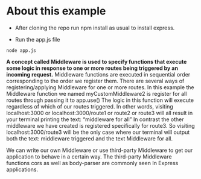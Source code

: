 # About this example

* After cloning the repo run npm install as usual to install express.

* Run the app.js file

```
node app.js
```

**A concept called Middleware is used to specify functions that execute some logic in response to one or more routes being triggered by an incoming request.**
Middleware functions are executed in sequential order corresponding to the order we register them.
There are several ways of registering/applying Middleware for one or more routes. 
In this example the Middleware function we named myCustomMiddleware2 is register for all routes through passing it to app.use()
The logic in this function will execute regardless of which of our routes triggered. In other words, visiting localhost:3000 or localhost:3000/route1 or route2 or route3 will all result in your terminal printing the text: “middleware for all” 
In contrast the other middleware we have created is registered specifically for route3.
So visiting localhost:3000/route3 will be the only case where our terminal will output both the text: middleware triggered and the text Middleware for all. 

We can write our own Middleware or use third-party Middleware to get our application to behave in a certain way. 
The third-party Middleware functions cors as well as body-parser are commonly seen In Express applications.

